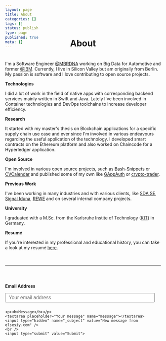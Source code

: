 ```yaml
---
layout: page
title: About
categories: []
tags: []
status: publish
type: page
published: true
meta: {}
---
```


<h1 style="text-align: center; margin-bottom: 40px; margin-top: -50px">About</h1>

<div>
  <p>I'm a Software Engineer <a href="http://mbrdna.com/" target="_blank">@MBRDNA</a> working on Big Data for Automotive and former <a href="https://www.ibm.com/" target="_blank">@IBM</a>. Currently, I live in Silicon Valley but am originally from Berlin. My passion is software and I love contributing to open source projects.</p>

  <p><b>Technologies</b></p>

  <p>I did a lot of work in the field of native apps with corresponding backend services mainly written in Swift and Java. Lately I've been involved in Container technologies and DevOps toolchains to increase developer efficiency.</p>

  <p><b>Research</b></p>

  <p>It started with my master's thesis on Blockchain applications for a specific supply chain use case and ever since I'm involved in various endeavours regarding the useful application of the technology. I developed smart contracts on the Ethereum platform and also worked on Chaincode for a Hyperledger application.</p>

  <p><b>Open Source</b></p>

  <p>I'm involved in various open source projects, such as <a href="https://github.com/alexanderepstein/Bash-Snippets" target="_blank">Bash-Snippets</a> or <a href="https://github.com/CVCalendar/CVCalendar" target="_blank">CVCalendar</a> and published some of my own like <a href="https://github.com/elsesiy/GAppAuth" target="_blank">GAppAuth</a> or <a href="https://github.com/elsesiy/crypto-trader" target="_blank">crypto-trader</a>.</p>

  <p><b>Previous Work</b></p>

  <p>I've been working in many industries and with various clients, like <a href="https://www.sda-se.com/" target="_blank">SDA SE</a>, <a href="https://www.signal-iduna.de/" target="_blank">Signal Iduna</a>, <a href="https://www.rewe.de/" target="_blank">REWE</a> and on several internal company projects.</p>

  <p><b>University</b></p>

  <p>I graduated with a M.Sc. from the Karlsruhe Instite of Technology (<a href="https://www.kit.edu/" target="_blank">KIT</a>) in Germany.</p>

  <p><b>Resumé</b></p>
  <p>If you're interested in my professional and educational history, you can take a look at my resumé <a href="/assets/about/17-08-08_Jonas-Taha El Sesiy_Resumé.pdf" target="_blank">here</a>.</p>
</div>


<div style="width: 100%; float: left; margin-top: 20px">
  <hr />

  <form id="contactform" method="POST" action="https://formspree.io/info@elsesiy.com">
    <p><b>Email Address</b></p>
    <input type="email" name="_replyto" placeholder="Your email address">

    <p><b>Message</b></p>
    <textarea placeholder="Your message" name="message"></textarea>
    <input type="hidden" name="_subject" value="New message from elsesiy.com" />
    <br />
    <input type="submit" value="Submit">
  </form>
</div>

<style type="text/css">
  #contactform {
    padding-top: 30px;
  }

  #contactform input[type="email"] {
    width: calc(100% - 20px);
    height: 30px;
    font-size: 16px;
    padding: 10px;
    margin-bottom: 10px;
  }

  #contactform textarea {
    width: calc(100% - 30px);
    height: 100px;
    font-size: 16px;
    border: 1px solid #ccc;
    background-color: #fafafa;
    padding: 15px;
    resize: vertical;
  }
  
  #contactform input[type="submit"] {
    display: inline-block;
    width: 127px;
    height: 42px;
    background-color: #272727;
    color: white;
    font-weight: 600;
    font-style: normal;
    font-size: 14px;
    border: none;
    margin-top: 10px;
    cursor: pointer;
  }
</style>
